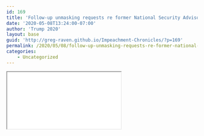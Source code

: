 ```yaml
---
id: 169
title: 'Follow-up unmasking requests re former National Security Advisor [Michael Flynn]'
date: '2020-05-08T13:24:00-07:00'
author: 'Trump 2020'
layout: base
guid: 'http://greg-raven.github.io/Impeachment-Chronicles/?p=169'
permalink: /2020/05/08/follow-up-unmasking-requests-re-former-national-security-advisor-michael-flynn/
categories:
    - Uncategorized
---
```


<iframe class="pdf" src="/assets/2020-05-13-ODNI-to-CEG-RHJ-Unmasking.pdf"> </iframe>